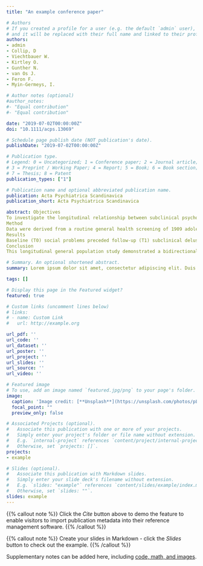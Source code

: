 ```yaml
---
title: "An example conference paper"

# Authors
# If you created a profile for a user (e.g. the default `admin` user), write the username (folder name) here 
# and it will be replaced with their full name and linked to their profile.
authors:
- admin
- Collip, D
- Viechtbauer W.
- Kirtley O.
- Gunther N.
- van Os J.
- Feron F.
- Myin-Germeys, I. 

# Author notes (optional)
#author_notes:
#- "Equal contribution"
#- "Equal contribution"

date: "2019-07-02T00:00:00Z"
doi: "10.1111/acps.13069"

# Schedule page publish date (NOT publication's date).
publishDate: "2019-07-02T00:00:00Z"

# Publication type.
# Legend: 0 = Uncategorized; 1 = Conference paper; 2 = Journal article;
# 3 = Preprint / Working Paper; 4 = Report; 5 = Book; 6 = Book section;
# 7 = Thesis; 8 = Patent
publication_types: ["1"]

# Publication name and optional abbreviated publication name.
publication: Acta Psychiatrica Scandinavica
publication_short: Acta Psychiatrica Scandinavica

abstract: Objectives
To investigate the longitudinal relationship between subclinical psychotic symptoms and social functioning in a representative general population sample of adolescents.
Method
Data were derived from a routine general health screening of 1909 adolescents in a circumscribed region. Baseline measurement was in the second grade of secondary school (T0), and follow-up occurred approximately 2 years later (T1). Social functioning and subclinical psychotic symptoms of hallucinations and delusions were assessed at both time points.
Results
Baseline (T0) social problems preceded follow-up (T1) subclinical delusions, but not T1 subclinical hallucinations. Similarly, T0 delusions preceded social problems at T1, but T0 hallucinations did not.
Conclusion
This longitudinal general population study demonstrated a bidirectional association between social problems and delusions, but found no link between social problems and hallucinations. This may reflect a downward negative spiral where delusional thoughts and social problems reinforce each other.

# Summary. An optional shortened abstract.
summary: Lorem ipsum dolor sit amet, consectetur adipiscing elit. Duis posuere tellus ac convallis placerat. Proin tincidunt magna sed ex sollicitudin condimentum.

tags: []

# Display this page in the Featured widget?
featured: true

# Custom links (uncomment lines below)
# links:
# - name: Custom Link
#   url: http://example.org

url_pdf: ''
url_code: ''
url_dataset: ''
url_poster: ''
url_project: ''
url_slides: ''
url_source: ''
url_video: ''

# Featured image
# To use, add an image named `featured.jpg/png` to your page's folder. 
image:
  caption: 'Image credit: [**Unsplash**](https://unsplash.com/photos/pLCdAaMFLTE)'
  focal_point: ""
  preview_only: false

# Associated Projects (optional).
#   Associate this publication with one or more of your projects.
#   Simply enter your project's folder or file name without extension.
#   E.g. `internal-project` references `content/project/internal-project/index.md`.
#   Otherwise, set `projects: []`.
projects:
- example

# Slides (optional).
#   Associate this publication with Markdown slides.
#   Simply enter your slide deck's filename without extension.
#   E.g. `slides: "example"` references `content/slides/example/index.md`.
#   Otherwise, set `slides: ""`.
slides: example
---
```


{{% callout note %}}
Click the *Cite* button above to demo the feature to enable visitors to import publication metadata into their reference management software.
{{% /callout %}}

{{% callout note %}}
Create your slides in Markdown - click the *Slides* button to check out the example.
{{% /callout %}}

Supplementary notes can be added here, including [code, math, and images](https://wowchemy.com/docs/writing-markdown-latex/).
